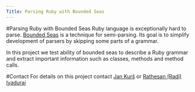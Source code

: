 ```yaml
---
Title: Parsing Ruby with Bounded Seas
---
```

#Parsing Ruby with Bounded Seas
Ruby language is exceptionally hard to parse. [Bounded Seas](/scgbib?_k=xMbjghUa&query=Kurs14b) is a technique for semi-parsing. Its goal is to simplify development of parsers by skipping some parts of a grammar.

In this project we test ability of bounded seas to describe a Ruby grammar and extract important information such as classes, methods and method calls.

#Contact
For details on this project contact [Jan Kurš](%base_url%/staff/kursjan) or [Rathesan (Radi) Iyadurai](%base_url%/wiki/alumni/RadiIyadurai)
